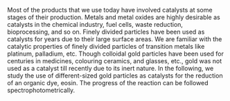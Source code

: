 Most of the products that we use today have involved catalysts at some stages of their production. Metals and metal oxides are highly desirable as catalysts in the chemical industry, fuel cells, waste reduction, bioprocessing, and so on. Finely divided particles have been used as catalysts for years due to their large surface areas. We are familiar with the catalytic properties of finely divided particles of transition metals like platinum, palladium, etc. Though colloidal gold particles have been used for centuries in medicines, colouring ceramics, and glasses, etc., gold was not used as a catalyst till recently due to its inert nature. In the following, we study the use of different-sized gold particles as catalysts for the reduction of an organic dye, eosin. The progress of the reaction can be followed spectrophotometrically.
